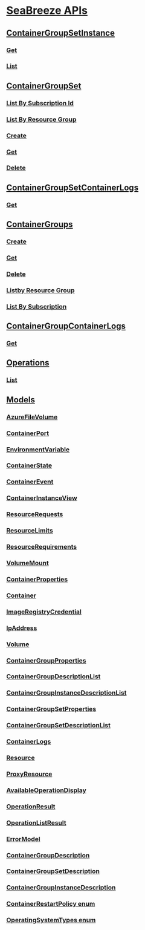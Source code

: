 # [SeaBreeze APIs](seabreeze-index.md)
## [ContainerGroupSetInstance](seabreeze-index-containergroupsetinstance.md)
### [Get](seabreeze-api-containergroupsetinstance_get.md)
### [List](seabreeze-api-containergroupsetinstance_list.md)
## [ContainerGroupSet](seabreeze-index-containergroupset.md)
### [List By Subscription Id](seabreeze-api-containergroupsets_listbysubscriptionid.md)
### [List By Resource Group](seabreeze-api-containergroupsets_listbyresourcegroup.md)
### [Create](seabreeze-api-containergroupset_create.md)
### [Get](seabreeze-api-containergroupset_get.md)
### [Delete](seabreeze-api-containergroupset_delete.md)
## [ContainerGroupSetContainerLogs](seabreeze-index-containergroupsetcontainerlogs.md)
### [Get](seabreeze-api-containergroupsetcontainerlogs_get.md)
## [ContainerGroups](seabreeze-index-containergroups.md)
### [Create](seabreeze-api-containergroups_create.md)
### [Get](seabreeze-api-containergroups_get.md)
### [Delete](seabreeze-api-containergroups_delete.md)
### [Listby Resource Group](seabreeze-api-containergroups_listbyresourcegroup.md)
### [List By Subscription](seabreeze-api-containergroups_listbysubscription.md)
## [ContainerGroupContainerLogs](seabreeze-index-containergroupcontainerlogs.md)
### [Get](seabreeze-api-containergroupscontainerlogs_get.md)
## [Operations](seabreeze-index-operations.md)
### [List](seabreeze-api-operations_list.md)
## [Models](seabreeze-index-models.md)
### [AzureFileVolume](seabreeze-model-azurefilevolume.md)
### [ContainerPort](seabreeze-model-containerport.md)
### [EnvironmentVariable](seabreeze-model-environmentvariable.md)
### [ContainerState](seabreeze-model-containerstate.md)
### [ContainerEvent](seabreeze-model-containerevent.md)
### [ContainerInstanceView](seabreeze-model-containerinstanceview.md)
### [ResourceRequests](seabreeze-model-resourcerequests.md)
### [ResourceLimits](seabreeze-model-resourcelimits.md)
### [ResourceRequirements](seabreeze-model-resourcerequirements.md)
### [VolumeMount](seabreeze-model-volumemount.md)
### [ContainerProperties](seabreeze-model-containerproperties.md)
### [Container](seabreeze-model-container.md)
### [ImageRegistryCredential](seabreeze-model-imageregistrycredential.md)
### [IpAddress](seabreeze-model-ipaddress.md)
### [Volume](seabreeze-model-volume.md)
### [ContainerGroupProperties](seabreeze-model-containergroupproperties.md)
### [ContainerGroupDescriptionList](seabreeze-model-containergroupdescriptionlist.md)
### [ContainerGroupInstanceDescriptionList](seabreeze-model-containergroupinstancedescriptionlist.md)
### [ContainerGroupSetProperties](seabreeze-model-containergroupsetproperties.md)
### [ContainerGroupSetDescriptionList](seabreeze-model-containergroupsetdescriptionlist.md)
### [ContainerLogs](seabreeze-model-containerlogs.md)
### [Resource](seabreeze-model-resource.md)
### [ProxyResource](seabreeze-model-proxyresource.md)
### [AvailableOperationDisplay](seabreeze-model-availableoperationdisplay.md)
### [OperationResult](seabreeze-model-operationresult.md)
### [OperationListResult](seabreeze-model-operationlistresult.md)
### [ErrorModel](seabreeze-model-errormodel.md)
### [ContainerGroupDescription](seabreeze-model-containergroupdescription.md)
### [ContainerGroupSetDescription](seabreeze-model-containergroupsetdescription.md)
### [ContainerGroupInstanceDescription](seabreeze-model-containergroupinstancedescription.md)
### [ContainerRestartPolicy enum](seabreeze-model-containerrestartpolicy.md)
### [OperatingSystemTypes enum](seabreeze-model-operatingsystemtypes.md)


